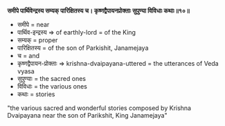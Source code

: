 **समीपे पार्थिवेन्द्रस्य सम्यक् पारिक्षितस्य च। कृष्णद्वैपायनप्रोक्ताः सुपुण्या विविधाः कथाः॥१०॥**

-   समीपे = near
-   पार्थिव-इन्द्रस्य => of earthly-lord = of the King
-   सम्यक् = proper
-   पारिक्षितस्य = of the son of Parkishit, Janamejaya
-   च = and
-   कृष्णद्वैपायन-प्रोक्ताः => krishna-dvaipayana-uttered = the utterances of Veda vyasa
-   सुपुण्याः = the sacred ones
-   विविधाः = the various ones
-   कथाः = stories

"the various sacred and wonderful stories composed by Krishna Dvaipayana near the son of Parikshit, King Janamejaya"